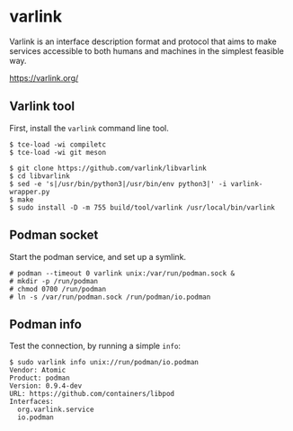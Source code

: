 # varlink

Varlink is an interface description format and protocol that aims to make services accessible to both humans and machines in the simplest feasible way.

https://varlink.org/

## Varlink tool

First, install the `varlink`  command line tool.

``` console
$ tce-load -wi compiletc
$ tce-load -wi git meson

$ git clone https://github.com/varlink/libvarlink
$ cd libvarlink
$ sed -e 's|/usr/bin/python3|/usr/bin/env python3|' -i varlink-wrapper.py
$ make
$ sudo install -D -m 755 build/tool/varlink /usr/local/bin/varlink
```

## Podman socket

Start the podman service, and set up a symlink.

``` console
# podman --timeout 0 varlink unix:/var/run/podman.sock &
# mkdir -p /run/podman
# chmod 0700 /run/podman
# ln -s /var/run/podman.sock /run/podman/io.podman
```

## Podman info

Test the connection, by running a simple `info`:

``` console
$ sudo varlink info unix://run/podman/io.podman
Vendor: Atomic
Product: podman
Version: 0.9.4-dev
URL: https://github.com/containers/libpod
Interfaces:
  org.varlink.service
  io.podman

```
